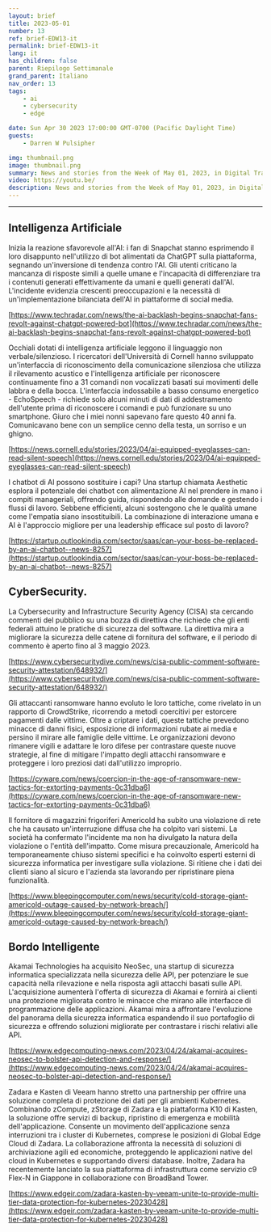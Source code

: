 ```yaml
---
layout: brief
title: 2023-05-01
number: 13
ref: brief-EDW13-it
permalink: brief-EDW13-it
lang: it
has_children: false
parent: Riepilogo Settimanale
grand_parent: Italiano
nav_order: 13
tags:
    - ai
    - cybersecurity
    - edge

date: Sun Apr 30 2023 17:00:00 GMT-0700 (Pacific Daylight Time)
guests:
    - Darren W Pulsipher

img: thumbnail.png
image: thumbnail.png
summary: News and stories from the Week of May 01, 2023, in Digital Transformation, including cyberattacks and intelligent edge, non-verbal communication AI, and company merges in the IoT space.
video: https://youtu.be/
description: News and stories from the Week of May 01, 2023, in Digital Transformation, including cyberattacks and intelligent edge, non-verbal communication AI, and company merges in the IoT space.
---
```






---

## Intelligenza Artificiale

Inizia la reazione sfavorevole all'AI: i fan di Snapchat stanno esprimendo il loro disappunto nell'utilizzo di bot alimentati da ChatGPT sulla piattaforma, segnando un'inversione di tendenza contro l'AI. Gli utenti criticano la mancanza di risposte simili a quelle umane e l'incapacità di differenziare tra i contenuti generati effettivamente da umani e quelli generati dall'AI. L'incidente evidenzia crescenti preoccupazioni e la necessità di un'implementazione bilanciata dell'AI in piattaforme di social media.

[https://www.techradar.com/news/the-ai-backlash-begins-snapchat-fans-revolt-against-chatgpt-powered-bot](https://www.techradar.com/news/the-ai-backlash-begins-snapchat-fans-revolt-against-chatgpt-powered-bot)

Occhiali dotati di intelligenza artificiale leggono il linguaggio non verbale/silenzioso. I ricercatori dell'Università di Cornell hanno sviluppato un'interfaccia di riconoscimento della comunicazione silenziosa che utilizza il rilevamento acustico e l'intelligenza artificiale per riconoscere continuamente fino a 31 comandi non vocalizzati basati sui movimenti delle labbra e della bocca. L'interfaccia indossabile a basso consumo energetico - EchoSpeech - richiede solo alcuni minuti di dati di addestramento dell'utente prima di riconoscere i comandi e può funzionare su uno smartphone. Giuro che i miei nonni sapevano fare questo 40 anni fa. Comunicavano bene con un semplice cenno della testa, un sorriso e un ghigno.

[https://news.cornell.edu/stories/2023/04/ai-equipped-eyeglasses-can-read-silent-speech](https://news.cornell.edu/stories/2023/04/ai-equipped-eyeglasses-can-read-silent-speech)

I chatbot di AI possono sostituire i capi? Una startup chiamata Aesthetic esplora il potenziale dei chatbot con alimentazione AI nel prendere in mano i compiti manageriali, offrendo guida, rispondendo alle domande e gestendo i flussi di lavoro. Sebbene efficienti, alcuni sostengono che le qualità umane come l'empatia siano insostituibili. La combinazione di interazione umana e AI è l'approccio migliore per una leadership efficace sul posto di lavoro?

[https://startup.outlookindia.com/sector/saas/can-your-boss-be-replaced-by-an-ai-chatbot--news-8257](https://startup.outlookindia.com/sector/saas/can-your-boss-be-replaced-by-an-ai-chatbot--news-8257)

## CyberSecurity.

La Cybersecurity and Infrastructure Security Agency (CISA) sta cercando commenti del pubblico su una bozza di direttiva che richiede che gli enti federali attuino le pratiche di sicurezza del software. La direttiva mira a migliorare la sicurezza delle catene di fornitura del software, e il periodo di commento è aperto fino al 3 maggio 2023.

[https://www.cybersecuritydive.com/news/cisa-public-comment-software-security-attestation/648932/](https://www.cybersecuritydive.com/news/cisa-public-comment-software-security-attestation/648932/)

Gli attaccanti ransomware hanno evoluto le loro tattiche, come rivelato in un rapporto di CrowdStrike, ricorrendo a metodi coercitivi per estorcere pagamenti dalle vittime. Oltre a criptare i dati, queste tattiche prevedono minacce di danni fisici, esposizione di informazioni rubate ai media e persino il mirare alle famiglie delle vittime. Le organizzazioni devono rimanere vigili e adattare le loro difese per contrastare queste nuove strategie, al fine di mitigare l'impatto degli attacchi ransomware e proteggere i loro preziosi dati dall'utilizzo improprio.

[https://cyware.com/news/coercion-in-the-age-of-ransomware-new-tactics-for-extorting-payments-0c31dba6](https://cyware.com/news/coercion-in-the-age-of-ransomware-new-tactics-for-extorting-payments-0c31dba6)

Il fornitore di magazzini frigoriferi Americold ha subito una violazione di rete che ha causato un'interruzione diffusa che ha colpito vari sistemi. La società ha confermato l'incidente ma non ha divulgato la natura della violazione o l'entità dell'impatto. Come misura precauzionale, Americold ha temporaneamente chiuso sistemi specifici e ha coinvolto esperti esterni di sicurezza informatica per investigare sulla violazione. Si ritiene che i dati dei clienti siano al sicuro e l'azienda sta lavorando per ripristinare piena funzionalità.

[https://www.bleepingcomputer.com/news/security/cold-storage-giant-americold-outage-caused-by-network-breach/](https://www.bleepingcomputer.com/news/security/cold-storage-giant-americold-outage-caused-by-network-breach/)

## Bordo Intelligente

Akamai Technologies ha acquisito NeoSec, una startup di sicurezza informatica specializzata nella sicurezza delle API, per potenziare le sue capacità nella rilevazione e nella risposta agli attacchi basati sulle API. L'acquisizione aumenterà l'offerta di sicurezza di Akamai e fornirà ai clienti una protezione migliorata contro le minacce che mirano alle interfacce di programmazione delle applicazioni. Akamai mira a affrontare l'evoluzione del panorama della sicurezza informatica espandendo il suo portafoglio di sicurezza e offrendo soluzioni migliorate per contrastare i rischi relativi alle API.

[https://www.edgecomputing-news.com/2023/04/24/akamai-acquires-neosec-to-bolster-api-detection-and-response/](https://www.edgecomputing-news.com/2023/04/24/akamai-acquires-neosec-to-bolster-api-detection-and-response/)

Zadara e Kasten di Veeam hanno stretto una partnership per offrire una soluzione completa di protezione dei dati per gli ambienti Kubernetes. Combinando zCompute, zStorage di Zadara e la piattaforma K10 di Kasten, la soluzione offre servizi di backup, ripristino di emergenza e mobilità dell'applicazione. Consente un movimento dell'applicazione senza interruzioni tra i cluster di Kubernetes, comprese le posizioni di Global Edge Cloud di Zadara. La collaborazione affronta la necessità di soluzioni di archiviazione agili ed economiche, proteggendo le applicazioni native del cloud in Kubernetes e supportando diversi database. Inoltre, Zadara ha recentemente lanciato la sua piattaforma di infrastruttura come servizio c9 Flex-N in Giappone in collaborazione con BroadBand Tower.

[https://www.edgeir.com/zadara-kasten-by-veeam-unite-to-provide-multi-tier-data-protection-for-kubernetes-20230428](https://www.edgeir.com/zadara-kasten-by-veeam-unite-to-provide-multi-tier-data-protection-for-kubernetes-20230428)


